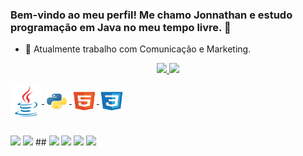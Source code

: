 ### Bem-vindo ao meu perfil! Me chamo Jonnathan e estudo programação em Java no meu tempo livre. 👋

- 💬 Atualmente trabalho com Comunicação e Marketing.

<!-- status e languagens -->

<div align="center">
  <a href="https://github.com/jon3dr">
  <img height="160em" src="https://github-readme-stats.vercel.app/api?username=jon3dr&show_icons=true&theme=tokyonight&include_all_commits=true&count_private=true"/>
  <img height="160em" src="https://github-readme-stats.vercel.app/api/top-langs/?username=jon3dr&layout=compact&langs_count=7&theme=tokyonight"/>
</div>

<!-- icones tecnologias -->

<div style="display: inline_block"><br>
  <img align="center" alt="Jon3dr-Java" height="50" width="50" src="https://raw.githubusercontent.com/devicons/devicon/master/icons/java/java-original.svg">
  <img align="center" alt="Jon3dr-Python" height="30" width="40" src="https://raw.githubusercontent.com/devicons/devicon/master/icons/python/python-original.svg">
  <img align="center" alt="Jon3dr-HTML" height="30" width="40" src="https://raw.githubusercontent.com/devicons/devicon/master/icons/html5/html5-original.svg">
  <img align="center" alt="Jon3dr-CSS" height="30" width="40" src="https://raw.githubusercontent.com/devicons/devicon/master/icons/css3/css3-original.svg">
  
##
<!-- icones sociais -->

<div> 
  <a href="https://www.youtube.com/channel/UCmLK47lzKVo9ZfY5VPCxiSQ" target="_blank"><img src="https://img.shields.io/badge/YouTube-FF0000?style=for-the-badge&logo=youtube&logoColor=white" target="_blank"></a>
  <a href="https://instagram.com/jon3dr" target="_blank"><img src="https://img.shields.io/badge/-Instagram-%23E4405F?style=for-the-badge&logo=instagram&logoColor=white" target="_blank"></a>
## 	<a href="https://www.twitch.tv/slakan" target="_blank"><img src="https://img.shields.io/badge/Twitch-9146FF?style=for-the-badge&logo=twitch&logoColor=white" target="_blank"></a>
 <a href="https://discord.gg/fkK8Wzp8" target="_blank"><img src="https://img.shields.io/badge/Discord-7289DA?style=for-the-badge&logo=discord&logoColor=white" target="_blank"></a> 
  <a href = "mailto:jonnathan.rodriguessp@gmail.com"><img src="https://img.shields.io/badge/-Gmail-%23333?style=for-the-badge&logo=gmail&logoColor=white" target="_blank"></a>
  <a href="https://www.linkedin.com/in/jon3dr" target="_blank"><img src="https://img.shields.io/badge/-LinkedIn-%230077B5?style=for-the-badge&logo=linkedin&logoColor=white" target="_blank"></a> 
 
</div>
